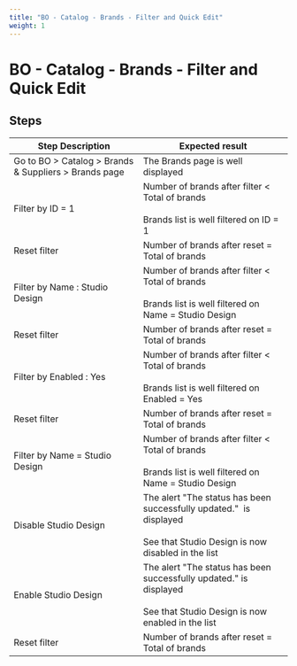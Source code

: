 ```yaml
---
title: "BO - Catalog - Brands - Filter and Quick Edit"
weight: 1
---
```


# BO - Catalog - Brands - Filter and Quick Edit
## Steps
| Step Description | Expected result |
| ----- | ----- |
| Go to BO > Catalog > Brands & Suppliers > Brands page | The Brands page is well displayed |
| Filter by ID = 1 | Number of brands after filter < Total of brands<br><br>Brands list is well filtered on ID = 1 |
| Reset filter | Number of brands after reset = Total of brands |
| Filter by Name : Studio Design | Number of brands after filter < Total of brands<br><br>Brands list is well filtered on Name = Studio Design |
| Reset filter | Number of brands after reset = Total of brands |
| Filter by Enabled : Yes | Number of brands after filter < Total of brands<br><br>Brands list is well filtered on Enabled = Yes |
| Reset filter | Number of brands after reset = Total of brands |
| Filter by Name = Studio Design | Number of brands after filter < Total of brands<br><br>Brands list is well filtered on Name = Studio Design |
| Disable Studio Design | The alert "The status has been successfully updated."  is displayed<br><br>See that Studio Design is now disabled in the list |
| Enable Studio Design | The alert "The status has been successfully updated." is displayed<br><br>See that Studio Design is now enabled in the list |
| Reset filter | Number of brands after reset = Total of brands |

